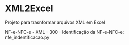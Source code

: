 # XML2Excel

Projeto para trasnformar arquivos XML em Excel

NF-e-NFC-e - XML - 300 - Identificação da NF-e-NFC-e: nfe_indentificacao.py